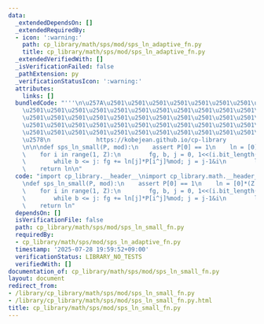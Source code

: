 ```yaml
---
data:
  _extendedDependsOn: []
  _extendedRequiredBy:
  - icon: ':warning:'
    path: cp_library/math/sps/mod/sps_ln_adaptive_fn.py
    title: cp_library/math/sps/mod/sps_ln_adaptive_fn.py
  _extendedVerifiedWith: []
  _isVerificationFailed: false
  _pathExtension: py
  _verificationStatusIcon: ':warning:'
  attributes:
    links: []
  bundledCode: "'''\n\u257A\u2501\u2501\u2501\u2501\u2501\u2501\u2501\u2501\u2501\u2501\
    \u2501\u2501\u2501\u2501\u2501\u2501\u2501\u2501\u2501\u2501\u2501\u2501\u2501\
    \u2501\u2501\u2501\u2501\u2501\u2501\u2501\u2501\u2501\u2501\u2501\u2501\u2501\
    \u2501\u2501\u2501\u2501\u2501\u2501\u2501\u2501\u2501\u2501\u2501\u2501\u2501\
    \u2501\u2501\u2501\u2501\u2501\u2501\u2501\u2501\u2501\u2501\u2501\u2501\u2501\
    \u2578\n             https://kobejean.github.io/cp-library               \n'''\n\
    \n\n\ndef sps_ln_small(P, mod):\n    assert P[0] == 1\n    ln = [0]*(Z:=1<<(N:=len(P).bit_length()-1))\n\
    \    for i in range(1, Z):\n        fg, b, j = 0, 1<<(i.bit_length()-1), i-1&i\n\
    \        while b <= j: fg += ln[j]*P[i^j]%mod; j = j-1&i\n        ln[i] = (P[i]-fg)%mod\n\
    \    return ln\n"
  code: "import cp_library.__header__\nimport cp_library.math.__header__\nimport cp_library.math.sps.__header__\n\
    \ndef sps_ln_small(P, mod):\n    assert P[0] == 1\n    ln = [0]*(Z:=1<<(N:=len(P).bit_length()-1))\n\
    \    for i in range(1, Z):\n        fg, b, j = 0, 1<<(i.bit_length()-1), i-1&i\n\
    \        while b <= j: fg += ln[j]*P[i^j]%mod; j = j-1&i\n        ln[i] = (P[i]-fg)%mod\n\
    \    return ln"
  dependsOn: []
  isVerificationFile: false
  path: cp_library/math/sps/mod/sps_ln_small_fn.py
  requiredBy:
  - cp_library/math/sps/mod/sps_ln_adaptive_fn.py
  timestamp: '2025-07-28 19:59:52+09:00'
  verificationStatus: LIBRARY_NO_TESTS
  verifiedWith: []
documentation_of: cp_library/math/sps/mod/sps_ln_small_fn.py
layout: document
redirect_from:
- /library/cp_library/math/sps/mod/sps_ln_small_fn.py
- /library/cp_library/math/sps/mod/sps_ln_small_fn.py.html
title: cp_library/math/sps/mod/sps_ln_small_fn.py
---
```

